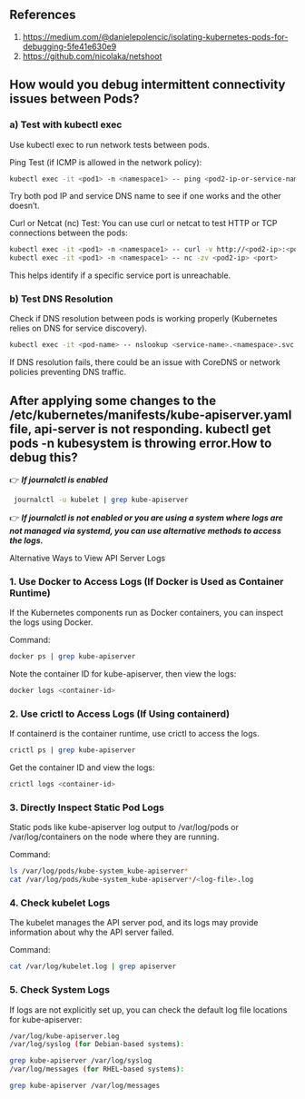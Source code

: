 ## References 
1. https://medium.com/@danielepolencic/isolating-kubernetes-pods-for-debugging-5fe41e630e9
2. https://github.com/nicolaka/netshoot

## How would you debug intermittent connectivity issues between Pods?
### a) Test with kubectl exec
Use kubectl exec to run network tests between pods.

Ping Test (if ICMP is allowed in the network policy):

```bash
kubectl exec -it <pod1> -n <namespace1> -- ping <pod2-ip-or-service-name>
```

Try both pod IP and service DNS name to see if one works and the other doesn’t.

Curl or Netcat (nc) Test: You can use curl or netcat to test HTTP or TCP connections between the pods:

```bash
kubectl exec -it <pod1> -n <namespace1> -- curl -v http://<pod2-ip>:<port>
kubectl exec -it <pod1> -n <namespace1> -- nc -zv <pod2-ip> <port>
```

This helps identify if a specific service port is unreachable.

### b) Test DNS Resolution
Check if DNS resolution between pods is working properly (Kubernetes relies on DNS for service discovery).

```bash
kubectl exec -it <pod-name> -- nslookup <service-name>.<namespace>.svc.cluster.local
```

If DNS resolution fails, there could be an issue with CoreDNS or network policies preventing DNS traffic.

## After applying some changes to the /etc/kubernetes/manifests/kube-apiserver.yaml file, api-server is not responding. kubectl get pods -n kubesystem is throwing error.How to debug this?

👉  ***If journalctl is enabled***

```bash
 journalctl -u kubelet | grep kube-apiserver
```

👉 ***If journalctl is not enabled or you are using a system where logs are not managed via systemd, you can use alternative methods to access the logs.***

Alternative Ways to View API Server Logs

### 1. Use Docker to Access Logs (If Docker is Used as Container Runtime)
If the Kubernetes components run as Docker containers, you can inspect the logs using Docker.

Command:

```bash
docker ps | grep kube-apiserver
```
Note the container ID for kube-apiserver, then view the logs:

```bash
docker logs <container-id>
```

### 2. Use crictl to Access Logs (If Using containerd)
If containerd is the container runtime, use crictl to access the logs.

```bash
crictl ps | grep kube-apiserver
```
Get the container ID and view the logs:

```bash
crictl logs <container-id>
```

### 3. Directly Inspect Static Pod Logs
Static pods like kube-apiserver log output to /var/log/pods or /var/log/containers on the node where they are running.

Command:

```bash
ls /var/log/pods/kube-system_kube-apiserver*
cat /var/log/pods/kube-system_kube-apiserver*/<log-file>.log
```

### 4. Check kubelet Logs
The kubelet manages the API server pod, and its logs may provide information about why the API server failed.

Command:

```bash
cat /var/log/kubelet.log | grep apiserver
```

### 5. Check System Logs
If logs are not explicitly set up, you can check the default log file locations for kube-apiserver:

```bash
/var/log/kube-apiserver.log
/var/log/syslog (for Debian-based systems):

grep kube-apiserver /var/log/syslog
/var/log/messages (for RHEL-based systems):

grep kube-apiserver /var/log/messages
```
